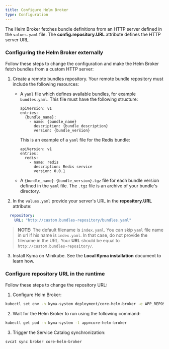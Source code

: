 ```yaml
---
title: Configure Helm Broker
type: Configuration
---
```


The Helm Broker fetches bundle definitions from an HTTP server defined in the `values.yaml` file. The **config.repository.URL** attribute defines the HTTP server URL.

### Configuring the Helm Broker externally

Follow these steps to change the configuration and make the Helm Broker fetch bundles from a custom HTTP server:

1. Create a remote bundles repository. Your remote bundle repository must include the following resources:
    - A `yaml` file which defines available bundles, for example `bundles.yaml`.
      This file must have the following structure:

      ```text
      apiVersion: v1
      entries:
        {bundle_name}:
          - name: {bundle_name}
            description: {bundle_description}
            version: {bundle_version}
      ```
      This is an example of a `yaml` file for the Redis bundle:
      ```text
      apiVersion: v1
      entries:
        redis:
          - name: redis
            description: Redis service
            version: 0.0.1
      ```

    - A `{bundle_name}-{bundle_version}.tgz` file for each bundle version defined in the `yaml` file. The `.tgz` file is an archive of your bundle's directory.

2. In the `values.yaml` provide your server's URL in the **repository.URL** attribute:

  ```yaml
    repository:
      URL: "http://custom.bundles-repository/bundles.yaml"
  ```
  > **NOTE:** The default filename is `index.yaml`. You can skip `yaml` file name in url if his name is `index.yaml`. In that case, do not provide the filename in the URL. Your **URL** should be equal to `http://custom.bundles-repository/`.

3. Install Kyma on Minikube. See the **Local Kyma installation** document to learn how.

### Configure repository URL in the runtime

Follow these steps to change the repository URL:

1. Configure Helm Broker:

 ```bash
 kubectl set env -n kyma-system deployment/core-helm-broker -e APP_REPOSITORY_URL="http://custom.bundles-repository/bundles.yaml"
 ```
 
2. Wait for the Helm Broker to run using the following command:

 ```bash
 kubectl get pod -n kyma-system -l app=core-helm-broker
 ```

3. Trigger the Service Catalog synchronization:

 ```bash
 svcat sync broker core-helm-broker
 ```
